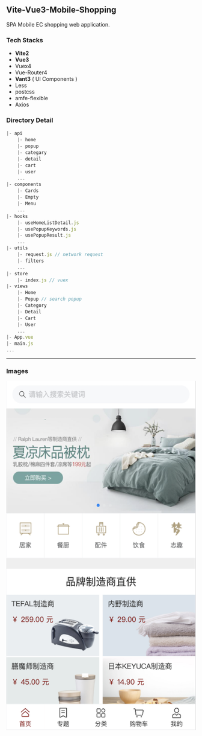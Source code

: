 ## Vite-Vue3-Mobile-Shopping
SPA Mobile EC shopping web application.


### Tech Stacks
- **Vite2**
- **Vue3**
- Vuex4
- Vue-Router4
- **Vant3** ( UI Components )
- Less
- postcss
- amfe-flexible
- Axios

### Directory Detail
```js
|- api
    |- home
    |- popup
    |- categary
    |- detail
    |- cart
    |- user
    ...
|- components
    |- Cards
    |- Empty
    |- Menu
    ...
|- hooks
    |- useHomeListDetail.js
    |- usePopupKeywords.js
    |- usePopupResult.js    
    ...
|- utils
    |- request.js // network request
    |- filters
    ...
|- store 
    |- index.js // vuex
|- views
    |- Home
    |- Popup // search popup
    |- Category
    |- Detail
    |- Cart
    |- User
    ...
|- App.vue
|- main.js
...
```

---

### Images
![](./public/images/Home.png)